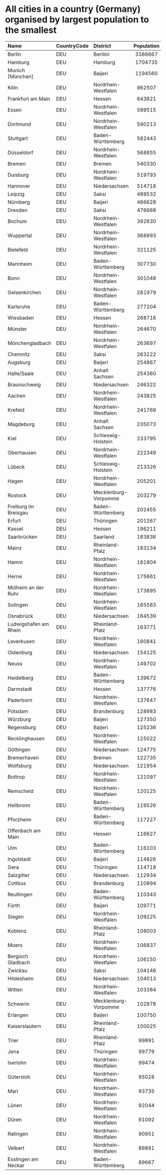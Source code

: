 # All cities in a country (Germany) organised by largest population to the smallest

| Name | CountryCode | District | Population |
| :--- | :--- | :--- | :---: |
|Berlin|DEU|Berliini|3386667|
|Hamburg|DEU|Hamburg|1704735|
|Munich [München]|DEU|Baijeri|1194560|
|Köln|DEU|Nordrhein-Westfalen|962507|
|Frankfurt am Main|DEU|Hessen|643821|
|Essen|DEU|Nordrhein-Westfalen|599515|
|Dortmund|DEU|Nordrhein-Westfalen|590213|
|Stuttgart|DEU|Baden-Württemberg|582443|
|Düsseldorf|DEU|Nordrhein-Westfalen|568855|
|Bremen|DEU|Bremen|540330|
|Duisburg|DEU|Nordrhein-Westfalen|519793|
|Hannover|DEU|Niedersachsen|514718|
|Leipzig|DEU|Saksi|489532|
|Nürnberg|DEU|Baijeri|486628|
|Dresden|DEU|Saksi|476668|
|Bochum|DEU|Nordrhein-Westfalen|392830|
|Wuppertal|DEU|Nordrhein-Westfalen|368993|
|Bielefeld|DEU|Nordrhein-Westfalen|321125|
|Mannheim|DEU|Baden-Württemberg|307730|
|Bonn|DEU|Nordrhein-Westfalen|301048|
|Gelsenkirchen|DEU|Nordrhein-Westfalen|281979|
|Karlsruhe|DEU|Baden-Württemberg|277204|
|Wiesbaden|DEU|Hessen|268716|
|Münster|DEU|Nordrhein-Westfalen|264670|
|Mönchengladbach|DEU|Nordrhein-Westfalen|263697|
|Chemnitz|DEU|Saksi|263222|
|Augsburg|DEU|Baijeri|254867|
|Halle/Saale|DEU|Anhalt Sachsen|254360|
|Braunschweig|DEU|Niedersachsen|246322|
|Aachen|DEU|Nordrhein-Westfalen|243825|
|Krefeld|DEU|Nordrhein-Westfalen|241769|
|Magdeburg|DEU|Anhalt Sachsen|235073|
|Kiel|DEU|Schleswig-Holstein|233795|
|Oberhausen|DEU|Nordrhein-Westfalen|222349|
|Lübeck|DEU|Schleswig-Holstein|213326|
|Hagen|DEU|Nordrhein-Westfalen|205201|
|Rostock|DEU|Mecklenburg-Vorpomme|203279|
|Freiburg im Breisgau|DEU|Baden-Württemberg|202455|
|Erfurt|DEU|Thüringen|201267|
|Kassel|DEU|Hessen|196211|
|Saarbrücken|DEU|Saarland|183836|
|Mainz|DEU|Rheinland-Pfalz|183134|
|Hamm|DEU|Nordrhein-Westfalen|181804|
|Herne|DEU|Nordrhein-Westfalen|175661|
|Mülheim an der Ruhr|DEU|Nordrhein-Westfalen|173895|
|Solingen|DEU|Nordrhein-Westfalen|165583|
|Osnabrück|DEU|Niedersachsen|164539|
|Ludwigshafen am Rhein|DEU|Rheinland-Pfalz|163771|
|Leverkusen|DEU|Nordrhein-Westfalen|160841|
|Oldenburg|DEU|Niedersachsen|154125|
|Neuss|DEU|Nordrhein-Westfalen|149702|
|Heidelberg|DEU|Baden-Württemberg|139672|
|Darmstadt|DEU|Hessen|137776|
|Paderborn|DEU|Nordrhein-Westfalen|137647|
|Potsdam|DEU|Brandenburg|128983|
|Würzburg|DEU|Baijeri|127350|
|Regensburg|DEU|Baijeri|125236|
|Recklinghausen|DEU|Nordrhein-Westfalen|125022|
|Göttingen|DEU|Niedersachsen|124775|
|Bremerhaven|DEU|Bremen|122735|
|Wolfsburg|DEU|Niedersachsen|121954|
|Bottrop|DEU|Nordrhein-Westfalen|121097|
|Remscheid|DEU|Nordrhein-Westfalen|120125|
|Heilbronn|DEU|Baden-Württemberg|119526|
|Pforzheim|DEU|Baden-Württemberg|117227|
|Offenbach am Main|DEU|Hessen|116627|
|Ulm|DEU|Baden-Württemberg|116103|
|Ingolstadt|DEU|Baijeri|114826|
|Gera|DEU|Thüringen|114718|
|Salzgitter|DEU|Niedersachsen|112934|
|Cottbus|DEU|Brandenburg|110894|
|Reutlingen|DEU|Baden-Württemberg|110343|
|Fürth|DEU|Baijeri|109771|
|Siegen|DEU|Nordrhein-Westfalen|109225|
|Koblenz|DEU|Rheinland-Pfalz|108003|
|Moers|DEU|Nordrhein-Westfalen|106837|
|Bergisch Gladbach|DEU|Nordrhein-Westfalen|106150|
|Zwickau|DEU|Saksi|104146|
|Hildesheim|DEU|Niedersachsen|104013|
|Witten|DEU|Nordrhein-Westfalen|103384|
|Schwerin|DEU|Mecklenburg-Vorpomme|102878|
|Erlangen|DEU|Baijeri|100750|
|Kaiserslautern|DEU|Rheinland-Pfalz|100025|
|Trier|DEU|Rheinland-Pfalz|99891|
|Jena|DEU|Thüringen|99779|
|Iserlohn|DEU|Nordrhein-Westfalen|99474|
|Gütersloh|DEU|Nordrhein-Westfalen|95028|
|Marl|DEU|Nordrhein-Westfalen|93735|
|Lünen|DEU|Nordrhein-Westfalen|92044|
|Düren|DEU|Nordrhein-Westfalen|91092|
|Ratingen|DEU|Nordrhein-Westfalen|90951|
|Velbert|DEU|Nordrhein-Westfalen|89881|
|Esslingen am Neckar|DEU|Baden-Württemberg|89667|
